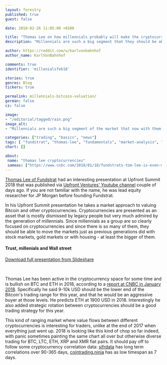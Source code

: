 ```yaml
---
layout: forestry
published: true
guest: false

date: 2018-02-26 11:05:00 +0100

title: "Thomas Lee on how millennials probably will make the cryptocurrency market"
description: "Millennials are such a big segment that they should be able to move even the housing market up, not even to speak about cryptocurrencies."

author: https://reddit.com/u/karlvonbahnhof
author_name: KarlVonBahnhof

comments: true
identifier: 'millenialsfeb18'

stories: true
genres: Blog
tickers: true

permalink: millennials-bitcoin-valuation/
german: false
cz: false

image:
- "/editorial/tagged/rain.png"
image_alt:
- "Millennials are such a big segment of the market that now with them entering their best earning years Thomas Lee is bullish even on the housing market. Rain image via pexels."

categories: ["trading", "basics", "news"]
tags: [ "fundstrat", "thomas-lee", "fundamentals", "market-analysis", "cryptocurrency-investing"]
chart: []

about:
 name: "thomas lee cryptocurrencies"
 sameas: ["https://www.cnbc.com/2018/01/18/fundstrats-tom-lee-is-even-more-bullish-after-crash.html"]
---
```


[Thomas Lee of Fundstrat](https://twitter.com/fundstrat) had an interesting presentation at Upfront Summit 2018 that was published via [Upfront Ventures' Youtube channel](https://www.youtube.com/channel/UCNUaek2QR5g9VwdhtgvnQ5w) couple of days ago. If you are not familiar with the name, he was lead equity researcher for JP Morgan before founding Fundstrat.

In his Upfront Summit presentation he takes a market approach to valuing Bitcoin and other cryptocurrencies. Cryptocurrencies are presented as an asset that is mostly dismissed by legacy people but very much admired by the generation of millennials. Since millennials as a group are so clearly focused on cryptocurrencies and since there is so many of them, they should be able to move the markets just as previous generations did with stock markets, gold markets or with housing - at least the bigger of them.  

#### Trust, millenials and Wall street

<amp-iframe width="700px" height="360px"
  layout="responsive" sandbox="allow-scripts allow-same-origin allow-modals allow-popups allow-forms"
  src="https://www.slideshare.net/slideshow/embed_code/key/waSNY2PMRC2wQI">
  <amp-img layout="fill" src="/img/ads/ad-placeholder.jpg"
   placeholder></amp-img>
</amp-iframe>

[Download full presentation from Slideshare](https://www.slideshare.net/msuster/fundstrat-bitcoin-blockchain-presentation-for-upfront-summit?from_action=save)

<amp-youtube
        data-videoid="GGberGnxiJk"
        layout="responsive"
        width="700" height="360">
</amp-youtube>


<br>

Thomas Lee has been active in the cryptocurrency space for some time and is bullish on BTC and ETH in 2018, according to a [report at CNBC in January 2018](https://www.cnbc.com/2018/01/18/fundstrats-tom-lee-is-even-more-bullish-after-crash.html). Specifically he said 9-10k USD should be the lower end of the Bitcoin's trading range for this year, and that he would be an aggressive buyer at those levels. He predicts ETH at 1900 USD in 2018. Interestingly he also added strategic rotation between cryptocurrencies should be a good trading strategy for this year.

This kind of ranging market where value flows between different cryptocurrencies is interesting for traders, unlike at the end of 2017 when everything just went up. 2018 is looking like this kind of chop so far indeed, with panic sometimes painting the same chart all over but otherwise diverse trading for BTC, LTC, ETH, XRP and XMR fiat pairs. It should pay off to follow some cryptocurrency correlation data: [sifrdata](https://www.sifrdata.com/cryptocurrency-correlation-matrix/) has long term correlations over 90-365 days, [cointrading.ninja](https://cointrading.ninja/correlation) has as low timespan as 7 days.
